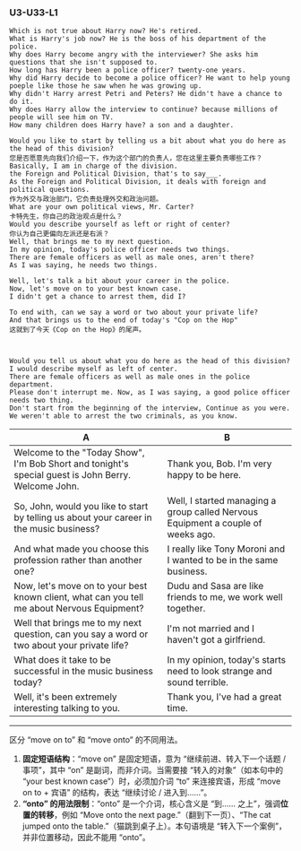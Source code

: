 ### U3-U33-L1

```
Which is not true about Harry now? He's retired.
What is Harry's job now? He is the boss of his department of the police.
Why does Harry become angry with the interviewer? She asks him questions that she isn't supposed to.
How long has Harry been a police officer? twenty-one years.
Why did Harry decide to become a police officer? He want to help young poeple like those he saw when he was growing up.
Why didn't Harry arrest Petri and Peters? He didn't have a chance to do it.
Why does Harry allow the interview to continue? because millions of people will see him on TV.
How many children does Harry have? a son and a daughter.

Would you like to start by telling us a bit about what you do here as the head of this division?
您是否愿意先向我们介绍一下，作为这个部门的负责人，您在这里主要负责哪些工作？
Basically, I am in charge of the division. 
the Foreign and Political Division, that's to say___.
As the Foreign and Political Division, it deals with foreign and political questions.
作为外交与政治部门，它负责处理外交和政治问题。
What are your own political views, Mr. Carter?
卡特先生，你自己的政治观点是什么？
Would you describe yourself as left or right of center?
你认为自己更偏向左派还是右派？
Well, that brings me to my next question.
In my opinion, today's police officer needs two things.
There are female officers as well as male ones, aren't there?
As I was saying, he needs two things.

Well, let's talk a bit about your career in the police.
Now, let's move on to your best known case.
I didn't get a chance to arrest them, did I?

To end with, can we say a word or two about your private life?
And that brings us to the end of today's "Cop on the Hop"
这就到了今天《Cop on the Hop》的尾声。



Would you tell us about what you do here as the head of this division?
I would describe myself as left of center.
There are female officers as well as male ones in the police department.
Please don't interrupt me. Now, as I was saying, a good police officer needs two thing.
Don't start from the beginning of the interview, Continue as you were.
We weren't able to arrest the two criminals, as you know.
```

| A                                                            | B                                                            |
| ------------------------------------------------------------ | ------------------------------------------------------------ |
| Welcome to the "Today Show", I'm Bob Short and tonight's special guest is John Berry. Welcome John. | Thank you, Bob. I'm very happy to be here.                   |
| So, John, would you like to start by telling us about your career in the music business? | Well, I started managing a group called Nervous Equipment a couple of weeks ago. |
| And what made you choose this profession rather than another one? | I really like Tony Moroni and I wanted to be in the same business. |
| Now, let's move on to your best known client, what can you tell me about Nervous Equipment? | Dudu and Sasa are like friends to me, we work well together. |
| Well that brings me to my next question, can you say a word or two about your private life? | I'm not married and I haven't got a girlfriend.              |
| What does it take to be successful in the music business today? | In my opinion, today's starts need to look strange and sound terrible. |
| Well, it's been extremely interesting talking to you.        | Thank you, I've had a great time.                            |

---

区分 “move on to” 和 “move onto” 的不同用法。

1. **固定短语结构**：“move on” 是固定短语，意为 “继续前进、转入下一个话题 / 事项”，其中 “on” 是副词，而非介词。当需要接 “转入的对象”（如本句中的 “your best known case”）时，必须加介词 “to” 来连接宾语，形成 “move on to + 宾语” 的结构，表达 “继续讨论 / 进入到……”。
2. **“onto” 的用法限制**：“onto” 是一个介词，核心含义是 “到…… 之上”，强调**位置的转移**，例如 “Move onto the next page.”（翻到下一页）、“The cat jumped onto the table.”（猫跳到桌子上）。本句语境是 “转入下一个案例”，并非位置移动，因此不能用 “onto”。